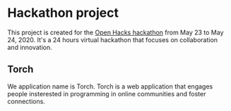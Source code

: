# Hackathon project
This project is created for the [Open Hacks hackathon](https://hack.theopencode.org/) from May 23 to May 24, 2020. It's a 24 hours virtual hackathon that focuses on collaboration and innovation.

## Torch

We application name is Torch. Torch is a web application that engages people insterested in programming in online communities and foster connections.


